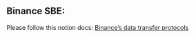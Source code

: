 ## Binance SBE:

Please follow this notion docs: [Binance’s data transfer protocols](https://www.notion.so/kybernetwork/Binance-data-transfer-protocols-13426751887e8018b682d7b305cc4a18)
